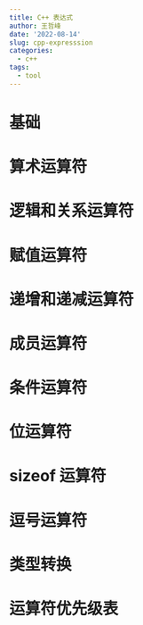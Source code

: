 ```yaml
---
title: C++ 表达式
author: 王哲峰
date: '2022-08-14'
slug: cpp-expresssion
categories:
  - c++
tags:
  - tool
---
```


# 基础




# 算术运算符




# 逻辑和关系运算符




# 赋值运算符




# 递增和递减运算符




# 成员运算符




# 条件运算符




# 位运算符




# sizeof 运算符




# 逗号运算符




# 类型转换




# 运算符优先级表




